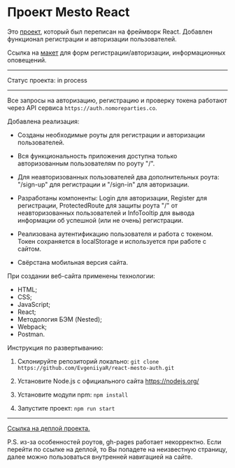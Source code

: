 # Проект Mesto React

Это [проект](https://github.com/EvgeniiyaR/mesto), который был переписан на фреймворк React.
Добавлен функционал регистрации и авторизации пользователей.

Ссылка на [макет](https://www.figma.com/file/5H3gsn5lIGPwzBPby9jAOo/Sprint-14-RU?node-id=0%3A1) для форм регистрации/авторизации, информационных оповещений.

---

Статус проекта: in process

---

Все запросы на авторизацию, регистрацию и проверку токена работают через API сервиса `https://auth.nomoreparties.co`.

Добавлена реализация:

* Созданы необходимые роуты для регистрации и авторизации пользователей.

* Вся функциональность приложения доступна только авторизованным пользователям по роуту "/".

* Для неавторизованных пользователей два дополнительных роута: "/sign-up" для регистрации и "/sign-in" для авторизации.

* Разработаны компоненты: Login для авторизации, Register для регистрации, ProtectedRoute для защиты роута "/" от неавторизованных пользователей и InfoTooltip для вывода информации об успешной (или не очень) регистрации.

* Реализована аутентификацию пользователя и работа с токеном. Токен сохраняется в localStorage и используется при работе с сайтом.

* Свёрстана мобильная версия сайта.


При создании веб-сайта применены технологии:
* HTML;
* CSS;
* JavaScript;
* React;
* Методология БЭМ (Nested);
* Webpack;
* Postman.

Инструкция по развертыванию:

1. Склонируйте репозиторий локально: `git clone https://github.com/EvgeniiyaR/react-mesto-auth.git`

2. Установите Node.js с официального сайта https://nodejs.org/

3. Установите модули npm: `npm install`

4. Запустите проект: `npm run start`

---

[Ссылка на деплой проекта.](https://evgeniiyar.github.io/react-mesto-auth/)

P.S. из-за особенностей роутов, gh-pages работает некорректно. Если перейти по ссылке на деплой, то Вы попадете на неизвестную страницу, далее можно пользоваться внутренней навигацией на сайте.
